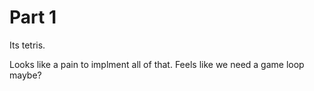 # Part 1

Its tetris.

Looks like a pain to implment all of that.
Feels like we need a game loop maybe?